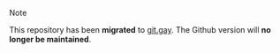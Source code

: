 > [!NOTE]  
> This repository has been **migrated** to [git.gay](https://git.gay/trinkey/website). The Github version will **no longer be maintained**.
